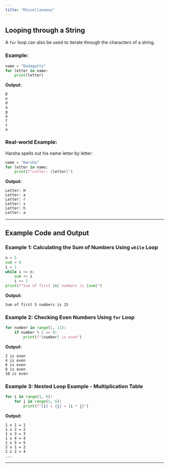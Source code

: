```yaml
---
title: "Miscellaneous"
---
```


## Looping through a String

A `for` loop can also be used to iterate through the characters of a string.

### Example:
```python
name = "Dodagatta"
for letter in name:
    print(letter)
```

**Output:**
```
D
o
d
a
g
a
t
t
a
```

### Real-world Example:
Harsha spells out his name letter by letter:
```python
name = "Harsha"
for letter in name:
    print(f"Letter: {letter}")
```

**Output:**
```
Letter: H
Letter: a
Letter: r
Letter: s
Letter: h
Letter: a
```

---

## Example Code and Output

### Example 1: Calculating the Sum of Numbers Using `while` Loop
```python
n = 5
sum = 0
i = 1
while i <= n:
    sum += i
    i += 1
print(f"Sum of first {n} numbers is {sum}")
```

**Output:**
```
Sum of first 5 numbers is 15
```

### Example 2: Checking Even Numbers Using `for` Loop
```python
for number in range(1, 11):
    if number % 2 == 0:
        print(f"{number} is even")
```

**Output:**
```
2 is even
4 is even
6 is even
8 is even
10 is even
```

### Example 3: Nested Loop Example - Multiplication Table
```python
for i in range(1, 6):
    for j in range(1, 6):
        print(f"{i} x {j} = {i * j}")
```

**Output:**
```
1 x 1 = 1
1 x 2 = 2
1 x 3 = 3
1 x 4 = 4
1 x 5 = 5
2 x 1 = 2
2 x 2 = 4
...
```

---

